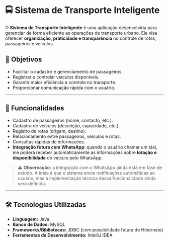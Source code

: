 
# 🚍 Sistema de Transporte Inteligente

O **Sistema de Transporte Inteligente** é uma aplicação desenvolvida para gerenciar de forma eficiente as operações de transporte urbano. Ele visa oferecer **organização, praticidade e transparência** no controle de rotas, passageiros e veículos.


## 📌 Objetivos

* Facilitar o cadastro e gerenciamento de passageiros.
* Registrar e controlar veículos disponíveis.
* Garantir maior eficiência e controle no transporte.
* Proporcionar comunicação rápida com o usuário.

---

## 🚀 Funcionalidades

* Cadastro de passageiros (nome, contacto, etc.).
* Cadastro de veículos (descrição, capacidade, etc.).
* Registro de rotas (origem, destino).
* Relacionamento entre passageiros, veículos e rotas.
* Consultas rápidas de informações.
* **Integração futura com WhatsApp**: quando o usuário chamar um táxi, ele poderá receber automaticamente as informações sobre **lotação e disponibilidade** do veículo pelo WhatsApp.

> ⚠️ **Observação:** a integração com o WhatsApp ainda está em fase de estudo. A ideia é que o sistema envie notificações automáticas ao usuário, mas a implementação técnica dessa funcionalidade ainda será definida.

---

## 🛠️ Tecnologias Utilizadas

* **Linguagem:** Java
* **Banco de Dados:** MySQL
* **Frameworks/Bibliotecas:** JDBC (com possibilidade futura de Hibernate)
* **Ferramentas de Desenvolvimento:** IntelliJ IDEA
